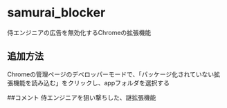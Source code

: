 # samurai_blocker
侍エンジニアの広告を無効化するChromeの拡張機能

## 追加方法
Chromeの管理ページのデベロッパーモードで、「パッケージ化されていない拡張機能を読み込む」をクリックし、appフォルダを選択する

##コメント
侍エンジニアを狙い撃ちした、謎拡張機能
